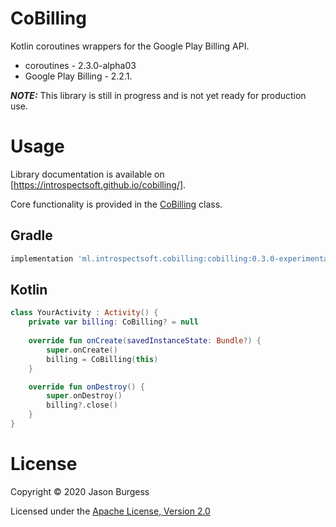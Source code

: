 # CoBilling
Kotlin coroutines wrappers for the Google Play Billing API.
- coroutines - 2.3.0-alpha03
- Google Play Billing - 2.2.1.

***NOTE:*** This library is still in progress and is not yet ready for production use.

# Usage

Library documentation is available on [https://introspectsoft.github.io/cobilling/].

Core functionality is provided in the [CoBilling](https://introspectsoft.github.io/RxBilling2/ml.introspectsoft.cobilling/-co-billing/) class.

## Gradle

```groovy
implementation 'ml.introspectsoft.cobilling:cobilling:0.3.0-experimental'
```

## Kotlin

```kotlin
class YourActivity : Activity() {
    private var billing: CoBilling? = null
    
    override fun onCreate(savedInstanceState: Bundle?) {
        super.onCreate()
        billing = CoBilling(this)
    }

    override fun onDestroy() {
        super.onDestroy()
        billing?.close()
    }
}
```

# License

Copyright &copy; 2020 Jason Burgess 

Licensed under the [Apache License, Version 2.0](http://www.apache.org/licenses/LICENSE-2.0)
